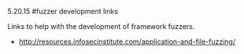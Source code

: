 5.20.15
#fuzzer development links

Links to help with the development of framework fuzzers.

* http://resources.infosecinstitute.com/application-and-file-fuzzing/
